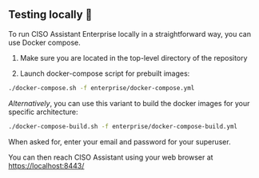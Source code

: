 ## Testing locally 🚀

To run CISO Assistant Enterprise locally in a straightforward way, you can use Docker compose.

1. Make sure you are located in the top-level directory of the repository

2. Launch docker-compose script for prebuilt images:

```sh
./docker-compose.sh -f enterprise/docker-compose.yml
```

_Alternatively_, you can use this variant to build the docker images for your specific architecture:

```sh
./docker-compose-build.sh -f enterprise/docker-compose-build.yml
```

When asked for, enter your email and password for your superuser.

You can then reach CISO Assistant using your web browser at [https://localhost:8443/](https://localhost:8443/)
